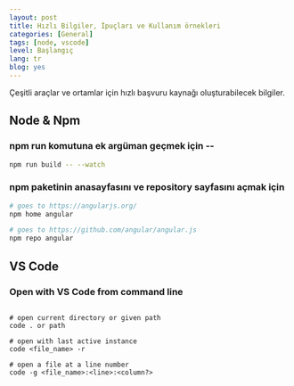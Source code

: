 ```yaml
---
layout: post
title: Hızlı Bilgiler, İpuçları ve Kullanım örnekleri
categories: [General]
tags: [node, vscode]
level: Başlangıç
lang: tr
blog: yes
--- 
```


Çeşitli araçlar ve ortamlar için hızlı başvuru kaynağı oluşturabilecek bilgiler.

## Node & Npm

### npm run komutuna ek argüman geçmek için _--_
~~~ bash
npm run build -- --watch
~~~

### npm paketinin anasayfasını ve repository sayfasını açmak için
~~~ bash
# goes to https://angularjs.org/
npm home angular

# goes to https://github.com/angular/angular.js
npm repo angular
~~~

## VS Code

### Open with VS Code from command line

~~~

# open current directory or given path
code . or path

# open with last active instance
code <file_name> -r 

# open a file at a line number
code -g <file_name>:<line>:<column?>
    
~~~
